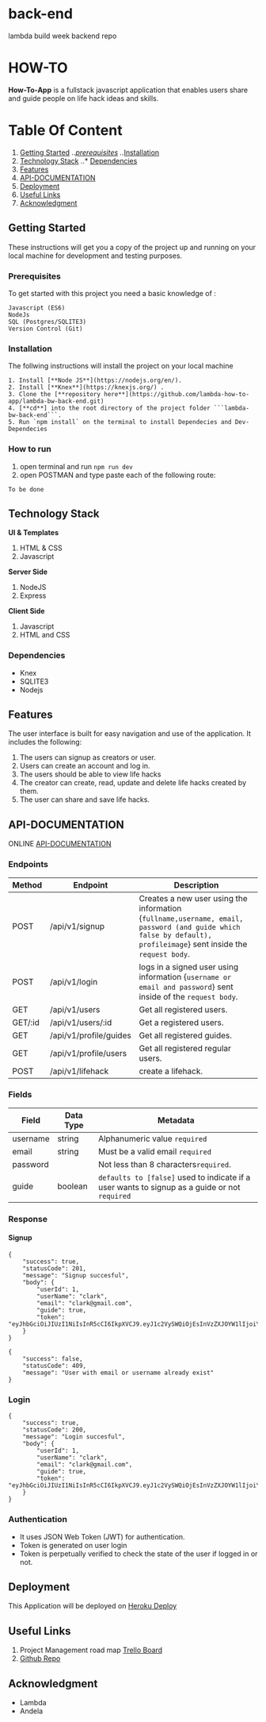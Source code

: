 # back-end

lambda build week backend repo

# HOW-TO

**How-To-App** is a fullstack javascript application that enables users share and guide people on life hack ideas and skills.

# Table Of Content

1. [Getting Started](#getting-started 'Getting Started')
   .._[prerequisites](#prerequisites 'Prerequisites')
   .._[Installation](#installation 'Installation')
2. [Technology Stack](#technology-stack)
   ..\* [Dependencies](#dependencies)
3. [Features](#features 'Features')
4. [API-DOCUMENTATION](#api-documentation 'API-DOCUMENTATION')
5. [Deployment](#deployment 'Deployment')
6. [Useful Links](#author 'Useful Links')
7. [Acknowledgment](#acknowledgment 'Acknowledgment')

## Getting Started

These instructions will get you a copy of the project up and running on your local machine for development and testing purposes.

### Prerequisites

To get started with this project you need a basic knowledge of :

```
Javascript (ES6)
NodeJs
SQL (Postgres/SQLITE3)
Version Control (Git)
```

### Installation

The follwing instructions will install the project on your local machine

````
1. Install [**Node JS**](https://nodejs.org/en/).
2. Install [**Knex**](https://knexjs.org/) .
3. Clone the [**repository here**](https://github.com/lambda-how-to-app/lambda-bw-back-end.git)
4. [**cd**] into the root directory of the project folder ```lambda-bw-back-end```.
5. Run `npm install` on the terminal to install Dependecies and Dev-Dependecies
````

### How to run

1. open terminal and run `npm run dev`
2. open POSTMAN and type paste each of the following route:

```
To be done
```

## Technology Stack

**UI & Templates**

1. HTML & CSS
2. Javascript

**Server Side**

1. NodeJS
2. Express

**Client Side**

1. Javascript
2. HTML and CSS

### Dependencies

- Knex
- SQLITE3
- Nodejs

## Features

The user interface is built for easy navigation and use of the application. It includes the following:

1. The users can signup as creators or user.
2. Users can create an account and log in.
3. The users should be able to view life hacks
4. The creator can create, read, update and delete life hacks created by them.
5. The user can share and save life hacks.

## API-DOCUMENTATION

ONLINE [API-DOCUMENTATION](https://documenter.getpostman.com/view/7166450/SVYnSM8z)

### Endpoints

| Method  | Endpoint               | Description                                                                                                                                                      |
| ------- | ---------------------- | ---------------------------------------------------------------------------------------------------------------------------------------------------------------- |
| POST    | /api/v1/signup         | Creates a new user using the information {`fullname,username, email, password (and guide which false by default), profileimage`} sent inside the `request body`. |
| POST    | /api/v1/login          | logs in a signed user using information {`username or email and password`} sent inside of the `request body`.                                                    |
| GET     | /api/v1/users          | Get all registered users.                                                                                                                                        |
| GET/:id | /api/v1/users/:id      | Get a registered users.                                                                                                                                          |
| GET     | /api/v1/profile/guides | Get all registered guides.                                                                                                                                       |
| GET     | /api/v1/profile/users  | Get all registered regular users.                                                                                                                                |
| POST    | /api/v1/lifehack       | create a lifehack.                                                                                                                                               |

### Fields

| Field    | Data Type | Metadata                                                                                      |
| -------- | --------- | --------------------------------------------------------------------------------------------- |
| username | string    | Alphanumeric value `required`                                                                 |
| email    | string    | Must be a valid email `required`                                                              |
| password |           | Not less than 8 characters`required`.                                                         |
| guide    | boolean   | `defaults to [false]` used to indicate if a user wants to signup as a guide or not `required` |

### Response

#### Signup

```
{
    "success": true,
    "statusCode": 201,
    "message": "Signup succesful",
    "body": {
        "userId": 1,
        "userName": "clark",
        "email": "clark@gmail.com",
        "guide": true,
        "token": "eyJhbGciOiJIUzI1NiIsInR5cCI6IkpXVCJ9.eyJ1c2VySWQiOjEsInVzZXJOYW1lIjoiY2xhcmsiLCJlbWFpbCI6ImNsYXJrQGdtYWlsLmNvbSIsImd1aWRlIjp0cnVlLCJpYXQiOjE1NjQ0MzAwNzMsImV4cCI6MTU2OTYxNDA3M30.YmqIP5t84pIUrLQDGtK_UPNVLgyLh6iv6ExDBlRDsVw"
    }
}
```

```
{
    "success": false,
    "statusCode": 409,
    "message": "User with email or username already exist"
}
```

### Login

```
{
    "success": true,
    "statusCode": 200,
    "message": "Login succesful",
    "body": {
        "userId": 1,
        "userName": "clark",
        "email": "clark@gmail.com",
        "guide": true,
        "token": "eyJhbGciOiJIUzI1NiIsInR5cCI6IkpXVCJ9.eyJ1c2VySWQiOjEsInVzZXJOYW1lIjoiY2xhcmsiLCJlbWFpbCI6ImNsYXJrQGdtYWlsLmNvbSIsImd1aWRlIjp0cnVlLCJpYXQiOjE1NjQ0Mzg5NzksImV4cCI6MTU2OTYyMjk3OX0.vpGFTGrHzwezDLbwQLCMjPQvEKUw6_p_0MnnWmBk_q4"
    }
}
```

### Authentication

- It uses JSON Web Token (JWT) for authentication.
- Token is generated on user login
- Token is perpetually verified to check the state of the user if logged in or not.

## Deployment

This Application will be deployed on [Heroku Deploy](https://lambda-howto-app.herokuapp.com)

## Useful Links

1. Project Management road map [Trello Board](https://trello.com/b/peDNBtDc/how-to-app)
2. [Github Repo](https://github.com/lambda-how-to-app/lambda-bw-back-end)

## Acknowledgment

- Lambda
- Andela
